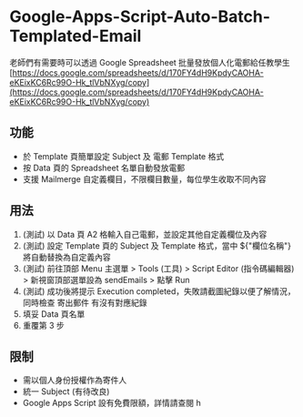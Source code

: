 # Google-Apps-Script-Auto-Batch-Templated-Email

老師們有需要時可以透過 Google Spreadsheet 批量發放個人化電郵給任教學生
[https://docs.google.com/spreadsheets/d/170FY4dH9KpdyCAOHA-eKEixKC6Rc99O-Hk_tlVbNXyg/copy](https://docs.google.com/spreadsheets/d/170FY4dH9KpdyCAOHA-eKEixKC6Rc99O-Hk_tlVbNXyg/copy)

## 功能
- 於 Template 頁簡單設定 Subject 及 電郵 Template 格式
- 按 Data 頁的 Spreadsheet 名單自動發放電郵
- 支援 Mailmerge 自定義欄目，不限欄目數量，每位學生收取不同內容

## 用法
1. (測試) 以 Data 頁 A2 格輸入自己電郵，並設定其他自定義欄位及內容
2. (測試) 設定 Template 頁的 Subject 及 Template 格式，當中 ${"欄位名稱"} 將自動替換為自定義內容
3. (測試) 前往頂部 Menu 主選單 > Tools (工具) > Script Editor (指令碼編輯器) > 新視窗頂部選單設為 sendEmails > 點擊 Run
4. (測試) 成功後將提示 Execution completed，失敗請截圖紀錄以便了解情況，同時檢查 寄出郵件 有沒有對應紀錄
5. 填妥 Data 頁名單
6. 重覆第 3 步

## 限制
- 需以個人身份授權作為寄件人
- 統一 Subject (有待改良)
- Google Apps Script 設有免費限額，詳情請查閱 h
